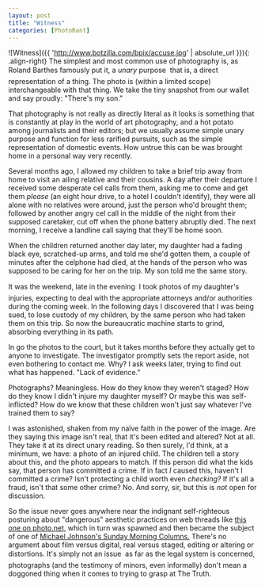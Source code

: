 ```yaml
---
layout: post
title: "Witness"
categories: [PhotoRant]
---
```



![Witness]({{ 'http://www.botzilla.com/bpix/accuse.jpg' | absolute_url }}){: .align-right}
The simplest and most common use of photography is, as Roland Barthes famously put it, a <i>unary</i> purpose &#151; that is, a direct representation of a thing. The photo is (within a limited scope) interchangeable with that thing. We take the tiny snapshot from our wallet and say proudly: "There's my son."

That photography is not really as directly literal as it looks is something that is constantly at play in the world of art photography, and a hot potato among journalists and their editors; but we usually assume simple unary purpose and function for less rarified pursuits, such as the simple representation of domestic events. How untrue this can be was brought home in a personal way very recently.

<!--more-->
Several months ago, I allowed my children to take a brief trip away from home to visit an ailing relative and their cousins. A day after their departure I received some desperate cel calls from them, asking me to come and get them <i>please</i> (an eight hour drive, to a hotel I couldn't identify), they were all alone with no relatives were around, just the person who'd brought them; followed by another angry cel call in the middle of the night from their supposed caretaker, cut off when the phone battery abruptly died. The next morning, I receive a landline call saying that they'll be home soon.

When the children returned another day later, my daughter had a fading black eye, scratched-up arms, and told me she'd gotten them, a couple of minutes after the celphone had died, at the hands of the person who was supposed to be caring for her on the trip. My son told me the same story.

It was the weekend, late in the evening &#151; I took photos of my daughter's injuries, expecting to deal with the appropriate attorneys and/or authorities during the coming week. In the following days I discovered that I was being sued, to lose custody of my children, by the same person who had taken them on this trip. So now the bureaucratic machine starts to grind, absorbing everything in its path.

In go the photos to the court, but it takes months before they actually get to anyone to investigate. The investigator promptly sets the report aside, not even bothering to contact me. Why? I ask weeks later, trying to find out what has happened. "Lack of evidence."

Photographs? Meaningless. How do they know they weren't staged? How do they know I didn't injure my daughter myself? Or maybe this was self-inflicted? How do we know that these children won't just say whatever I've trained them to say?

I was astonished, shaken from my na&iuml;ve faith in the power of the image. Are they saying this image isn't real, that it's been edited and altered? Not at all. They take it at its direct unary reading. So then surely, I'd think, at a minimum, we have: a photo of an injured child. The children tell a story about this, and the photo appears to match. If this person did what the kids say, that person has committed a crime. If in fact <i>I</i> caused this, haven't I committed a crime? Isn't protecting a child worth even <i>checking?</i> If it's all a fraud, isn't that  some other crime? No. And sorry, sir, but this is <i>not</i> open for discussion.

So the issue never goes anywhere near the indignant self-righteous posturing about "dangerous" aesthetic practices on web threads like <a href="http://www.photo.net/bboard/q-and-a-fetch-msg?msg_id=007aw6">this one on photo.net,</a> which in turn was spawned and then became the subject of one of <a href="http://www.luminous-landscape.com/columns/sm-04-03-07.shtml">Michael Johnson's Sunday Morning Columns.</a> There's no argument about film versus digital, real versus staged, editing or altering or distortions. It's simply not an issue &#151; as far as the legal system is concerned, photographs (and the testimony of minors, even informally) don't mean a doggoned thing when it comes to trying to grasp at The Truth.
